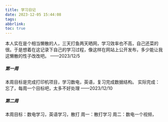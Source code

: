 ```yaml
---
title: 学习日记
date: 2023-12-05 15:44:08
tags: 
abbrlink: 
toc: true
---
```

本人实在是个相当懒散的人，三天打鱼两天晒网，学习效率也不高，自己还菜的很。于是想着在这记录下自己的学习过程，像这样在网站上公开发布，多少能让我这懒散的性子改改吧。
																							——2023/12/5


##### 第一周
本周目标是完成打印机项目，学习数电，英语，复习完成数据结构。
实际完成：忘了，每周一个目标吧，太多不好处理
																						——2023/12/10

##### 第二周
本周目标：数电学习，英语学习，散打
周一：散打学习
周二：数电一个视频，


